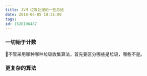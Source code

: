 ```yaml
---
title: JVM 垃圾处理的一些总结
date: 2018-06-05 10:31:00
tags:
id: 1528196487
---
```

### 一切始于计数
不管采用哪种哪种垃圾收集算法，首先要区分哪些是垃圾，哪些不是。

###

###

### 更复杂的算法